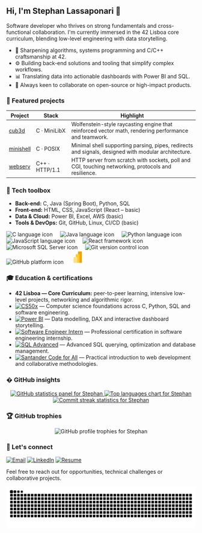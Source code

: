 ## Hi, I'm Stephan Lassaponari 👋

Software developer who thrives on strong fundamentals and cross-functional collaboration. I'm currently immersed in the 42 Lisboa core curriculum, blending low-level engineering with data storytelling.

- 🌱 Sharpening algorithms, systems programming and C/C++ craftsmanship at 42.
- ⚙️ Building back-end solutions and tooling that simplify complex workflows.
- 📊 Translating data into actionable dashboards with Power BI and SQL.
- 🤝 Always keen to collaborate on open-source or high-impact products.

### 🚀 Featured projects

| Project | Stack | Highlight |
| --- | --- | --- |
| [cub3d](https://github.com/Stezsz/cub3d) | C · MiniLibX | Wolfenstein-style raycasting engine that reinforced vector math, rendering performance and teamwork. |
| [minishell](https://github.com/Stezsz/minishell) | C · POSIX | Minimal shell supporting parsing, pipes, redirects and signals, designed with modular architecture. |
| [webserv](https://github.com/Stezsz/webserv) | C++ · HTTP/1.1 | HTTP server from scratch with sockets, poll and CGI, touching networking, protocols and resilience. |

### 🧰 Tech toolbox

- **Back-end:** C, Java (Spring Boot), Python, SQL
- **Front-end:** HTML, CSS, JavaScript (React – basic)
- **Data & Cloud:** Power BI, Excel, AWS (basic)
- **Tools & DevOps:** Git, GitHub, Linux, CI/CD (basic)

<div align="left">
  <img src="https://cdn.jsdelivr.net/gh/devicons/devicon/icons/c/c-original.svg" height="36" alt="C language icon" />
  <img width="12" />
  <img src="https://cdn.jsdelivr.net/gh/devicons/devicon/icons/java/java-original.svg" height="36" alt="Java language icon" />
  <img width="12" />
  <img src="https://cdn.jsdelivr.net/gh/devicons/devicon/icons/python/python-original.svg" height="36" alt="Python language icon" />
  <img width="12" />
  <img src="https://cdn.jsdelivr.net/gh/devicons/devicon/icons/javascript/javascript-original.svg" height="36" alt="JavaScript language icon" />
  <img width="12" />
  <img src="https://cdn.jsdelivr.net/gh/devicons/devicon/icons/react/react-original.svg" height="36" alt="React framework icon" />
  <img width="12" />
  <img src="https://cdn.jsdelivr.net/gh/devicons/devicon/icons/microsoftsqlserver/microsoftsqlserver-plain.svg" height="36" alt="Microsoft SQL Server icon" />
  <img width="12" />
  <img src="https://cdn.jsdelivr.net/gh/devicons/devicon/icons/git/git-original.svg" height="36" alt="Git version control icon" />
  <img width="12" />
  <img src="https://cdn.jsdelivr.net/gh/devicons/devicon/icons/github/github-original.svg" height="36" alt="GitHub platform icon" />
  <img width="12" />
  <img src="./src/powerbi-new.png" height="36" alt="Power BI brand mark" />
</div>

### 🎓 Education & certifications

- **42 Lisboa — Core Curriculum:** peer-to-peer learning, intensive low-level projects, networking and algorithmic rigor.
- [![CS50x](https://img.shields.io/badge/CS50x-00A4EF?style=for-the-badge&logo=harvard&logoColor=white)](https://certificates.cs50.io/37e5a91c-cdaa-4e36-999d-54dba7689198.pdf?size=letter) — Computer science foundations across C, Python, SQL and software engineering.
- [![Power BI](https://img.shields.io/badge/Power%20BI-F2C811?style=for-the-badge&logo=powerbi&logoColor=black)](https://drive.google.com/file/d/1s-uV8cpdq48H74V7pm5HsRVpzYJc6WUS/view?usp=drive_link) — Data modelling, DAX and interactive dashboard storytelling.
- [![Software Engineer Intern](https://img.shields.io/badge/Software%20Engineer%20Intern-0A66C2?style=for-the-badge&logo=certificate&logoColor=white)](./Certifications/software_engineer_intern%20certificate.pdf) — Professional certification in software engineering internship.
- [![SQL Advanced](https://img.shields.io/badge/SQL%20Advanced-CC2927?style=for-the-badge&logo=microsoft-sql-server&logoColor=white)](./Certifications/sql_advanced%20certificate.pdf) — Advanced SQL querying, optimization and database management.
- [![Santander Code for All](https://img.shields.io/badge/Intro%20to%20Tech-E4405F?style=for-the-badge&logo=riseup&logoColor=white)](https://drive.google.com/file/d/1PJ12wyNpt3XnPxnqCKSfWXtY9I/view?usp=sharing) — Practical introduction to web development and collaborative methodologies.

### � GitHub insights

<div align="center">
  <a href="https://github.com/Stezsz">
    <img src="https://github-readme-stats.vercel.app/api?username=Stezsz&show_icons=true&include_all_commits=true&count_private=true&theme=tokyonight&hide_border=false&locale=en" height="160" alt="GitHub statistics panel for Stephan" />
  </a>
  <a href="https://github.com/Stezsz">
    <img src="https://github-readme-stats.vercel.app/api/top-langs?username=Stezsz&layout=compact&card_width=320&langs_count=6&theme=tokyonight&hide_border=false&locale=en" height="160" alt="Top languages chart for Stephan" />
  </a>
  <a href="https://git.io/streak-stats">
    <img src="https://streak-stats.demolab.com?user=Stezsz&theme=tokyonight&hide_border=false&locale=en" height="160" alt="Commit streak statistics for Stephan" />
  </a>
</div>

### 🏆 GitHub trophies

<div align="center">
  <img src="https://github-profile-trophy.vercel.app/?username=Stezsz&theme=tokyonight&margin-w=15&margin-h=15&no-bg=true&no-frame=true" alt="GitHub profile trophies for Stephan" />
</div>

### 🤝 Let's connect

[![Email](https://img.shields.io/badge/Email-D14836?style=for-the-badge&logo=gmail&logoColor=white)](mailto:stephanrlassaponari@gmail.com)
[![LinkedIn](https://img.shields.io/badge/LinkedIn-0077B5?style=for-the-badge&logo=linkedin&logoColor=white)](https://www.linkedin.com/in/stephan-lassaponari-99077a279/)
[![Resume](https://img.shields.io/badge/Resume-PDF-0A66C2?style=for-the-badge&logo=adobeacrobatreader&logoColor=white)](./cv/Stephan%20Lassaponari%20CV.pdf)

Feel free to reach out for opportunities, technical challenges or collaborative projects.

<div align="center">
  <img src="https://raw.githubusercontent.com/Stezsz/Stezsz/output/snake.svg" alt="Animated snake crawling through Stephan's contribution graph" width="850" />
</div>
